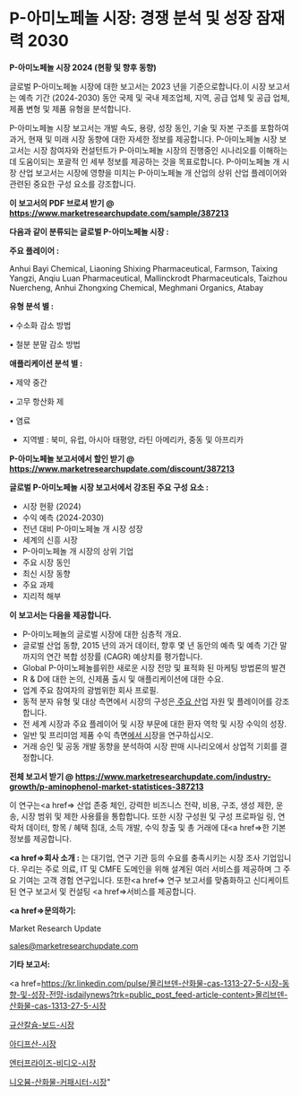 # P-아미노페놀 시장: 경쟁 분석 및 성장 잠재력 2030

<strong>P-아미노페놀 시장 2024 (현황 및 향후 동향)</strong>

글로벌 P-아미노페놀 시장에 대한 보고서는 2023 년을 기준으로합니다.이 시장 보고서는 예측 기간 (2024-2030) 동안 국제 및 국내 제조업체, 지역, 공급 업체 및 공급 업체, 제품 변형 및 제품 유형을 분석합니다.

P-아미노페놀 시장 보고서는 개발 속도, 용량, 성장 동인, 기술 및 자본 구조를 포함하여 과거, 현재 및 미래 시장 동향에 대한 자세한 정보를 제공합니다. P-아미노페놀 시장 보고서는 시장 참여자와 컨설턴트가 P-아미노페놀 시장의 진행중인 시나리오를 이해하는 데 도움이되는 포괄적 인 세부 정보를 제공하는 것을 목표로합니다. P-아미노페놀 개 시장 산업 보고서는 시장에 영향을 미치는 P-아미노페놀 개 산업의 상위 산업 플레이어와 관련된 중요한 구성 요소를 강조합니다.



<strong>이 보고서의 PDF 브로셔 받기 @ <a href=https://www.marketresearchupdate.com/sample/387213>https://www.marketresearchupdate.com/sample/387213</a></strong>



<strong>다음과 같이 분류되는 글로벌 P-아미노페놀 시장 :</strong>



<strong>주요 플레이어 :</strong>

Anhui Bayi Chemical, Liaoning Shixing Pharmaceutical, Farmson, Taixing Yangzi, Anqiu Luan Pharmaceutical, Mallinckrodt Pharmaceuticals, Taizhou Nuercheng, Anhui Zhongxing Chemical, Meghmani Organics, Atabay



<strong>유형 분석 별 :</strong>

• 수소화 감소 방법

• 철분 분말 감소 방법



<strong>애플리케이션 분석 별 :</strong>

• 제약 중간

• 고무 항산화 제

• 염료

<ul>
  <li>지역별 : 북미, 유럽, 아시아 태평양, 라틴 아메리카, 중동 및 아프리카</li>
</ul>


<strong>P-아미노페놀 보고서에서 할인 받기 @ <a href=https://www.marketresearchupdate.com/discount/387213>https://www.marketresearchupdate.com/discount/387213</a></strong>



<strong>글로벌 P-아미노페놀 시장 보고서에서 강조된 주요 구성 요소 :</strong>
<ul>
  <li>시장 현황 (2024)</li>
  <li>수익 예측 (2024-2030)</li>
  <li>전년 대비 P-아미노페놀 개 시장 성장</li>
  <li>세계의 신흥 시장</li>
  <li>P-아미노페놀 개 시장의 상위 기업</li>
  <li>주요 시장 동인</li>
  <li>최신 시장 동향</li>
  <li>주요 과제</li>
  <li>지리적 해부</li>
</ul>


<strong>이 보고서는 다음을 제공합니다.</strong>
<ul>
  <li>P-아미노페놀의 글로벌 시장에 대한 심층적 개요.</li>
  <li>글로벌 산업 동향, 2015 년의 과거 데이터, 향후 몇 년 동안의 예측 및 예측 기간 말까지의 연간 복합 성장률 (CAGR) 예상치를 평가합니다.</li>
  <li>Global P-아미노페놀를위한 새로운 시장 전망 및 표적화 된 마케팅 방법론의 발견</li>
  <li>R &amp; D에 대한 논의, 신제품 출시 및 애플리케이션에 대한 수요.</li>
  <li>업계 주요 참여자의 광범위한 회사 프로필.</li>
  <li>동적 분자 유형 및 대상 측면에서 시장의 구성은<a href=> 주요 산</a>업 자원 및 플레이어를 강조합니다.</li>
  <li>전 세계 시장과 주요 플레이어 및 시장 부문에 대한 환자 역학 및 시장 수익의 성장.</li>
  <li>일반 및 프리미엄 제품 수익 측면<a href=>에서 시</a>장을 연구하십시오.</li>
  <li>거래 승인 및 공동 개발 동향을 분석하여 시장 판매 시나리오에서 상업적 기회를 결정합니다.</li>
</ul>



<strong>전체 보고서 받기 @ <a href=https://www.marketresearchupdate.com/industry-growth/p-aminophenol-market-statistices-387213>https://www.marketresearchupdate.com/industry-growth/p-aminophenol-market-statistices-387213</a></strong>

이 연구는<a href=> 산업 존중</a> 체인, 강력한 비즈니스 전략, 비용, 구조, 생성 제한, 운송, 시장 범위 및 제한 사용률을 통합합니다. 또한 시장 구성원 및 구성 프로파일 링, 연락처 데이터, 항목 / 혜택 침대, 소득 개발, 수익 창출 및 총 거래에 대<a href=>한 기본 </a>정보를 제공합니다.



<strong><a href=>회사 소</a>개 :</strong>
는 대기업, 연구 기관 등의 수요를 충족시키는 시장 조사 기업입니다. 우리는 주로 의료, IT 및 CMFE 도메인을 위해 설계된 여러 서비스를 제공하며 그 주요 기여는 고객 경험 연구입니다. 또한<a href=> 연구 보</a>고서를 맞춤화하고 신디케이트 된 연구 보고서 및 컨설팅 <a href=>서비스</a>를 제공합니다.



<strong><a href=>문의하기:</a></strong>

Market Research Update

sales@marketresearchupdate.com



<strong>기타 보고서:</strong>

<a href=https://kr.linkedin.com/pulse/몰리브덴-산화물-cas-1313-27-5-시장-동향-및-성장-전망-isdailynews?trk=public_post_feed-article-content>몰리브덴-산화물-cas-1313-27-5-시장</a>

<a href=https://www.linkedin.com/pulse/규산칼슘-보드-시장-경쟁-분석-및-성장-잠재력-2029-market-matrix-musings-analysis-a0hmf/>규산칼슘-보드-시장</a>

<a href=https://www.linkedin.com/pulse/아디프산-시장-세분화-연구-및-목표-고객2029년-survey-savvy-insights-360-analysis-nbgaf/>아디프산-시장</a>

<a href=https://www.linkedin.com/pulse/엔터프라이즈-비디오-시장-동향-및-성장-전망-trendsetters-talk-360-analysis-gyiuf/>엔터프라이즈-비디오-시장</a>

<a href=https://www.linkedin.com/pulse/니오븀-산화물-커패시터-시장-현재-및-미래-성장-2030-analytics-avenue-adventures-24-ana-bnmdc/>니오븀-산화물-커패시터-시장</a>"

